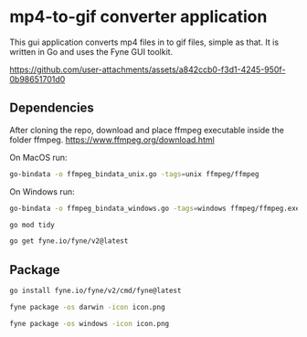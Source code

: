 # mp4-to-gif converter application
This gui application converts mp4 files in to gif files, simple as that.
It is written in Go and uses the Fyne GUI toolkit.



https://github.com/user-attachments/assets/a842ccb0-f3d1-4245-950f-0b98651701d0



## Dependencies
After cloning the repo, download and place ffmpeg executable inside the folder ffmpeg.
https://www.ffmpeg.org/download.html

On MacOS run:
```bash
go-bindata -o ffmpeg_bindata_unix.go -tags=unix ffmpeg/ffmpeg
```
On Windows run:
```bash
go-bindata -o ffmpeg_bindata_windows.go -tags=windows ffmpeg/ffmpeg.exe
```
```bash
go mod tidy
```
```bash
go get fyne.io/fyne/v2@latest
```

## Package
```bash
go install fyne.io/fyne/v2/cmd/fyne@latest
```
```bash
fyne package -os darwin -icon icon.png
```
```bash
fyne package -os windows -icon icon.png
```
